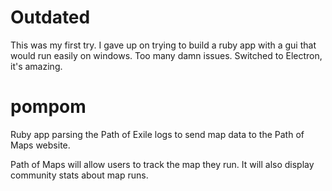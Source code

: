 # Outdated

This was my first try. I gave up on trying to build a ruby app with a gui that would run easily on windows. Too many damn issues. Switched to Electron, it's amazing.

# pompom

Ruby app parsing the Path of Exile logs to send map data to the Path of Maps website.

Path of Maps will allow users to track the map they run. It will also display community stats about map runs.

